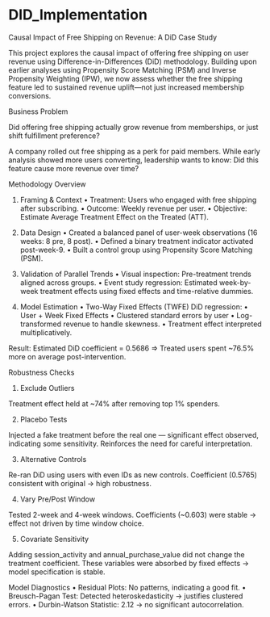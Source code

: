 # DID_Implementation

Causal Impact of Free Shipping on Revenue: A DiD Case Study

This project explores the causal impact of offering free shipping on user revenue using Difference-in-Differences (DiD) methodology. Building upon earlier analyses using Propensity Score Matching (PSM) and Inverse Propensity Weighting (IPW), we now assess whether the free shipping feature led to sustained revenue uplift—not just increased membership conversions.

Business Problem

Did offering free shipping actually grow revenue from memberships, or just shift fulfillment preference?

A company rolled out free shipping as a perk for paid members. While early analysis showed more users converting, leadership wants to know: Did this feature cause more revenue over time?

Methodology Overview

1. Framing & Context
	•	Treatment: Users who engaged with free shipping after subscribing.
	•	Outcome: Weekly revenue per user.
	•	Objective: Estimate Average Treatment Effect on the Treated (ATT).

2. Data Design
	•	Created a balanced panel of user-week observations (16 weeks: 8 pre, 8 post).
	•	Defined a binary treatment indicator activated post-week-9.
	•	Built a control group using Propensity Score Matching (PSM).

3. Validation of Parallel Trends
	•	Visual inspection: Pre-treatment trends aligned across groups.
	•	Event study regression: Estimated week-by-week treatment effects using fixed effects and time-relative dummies.

4. Model Estimation
	•	Two-Way Fixed Effects (TWFE) DiD regression:
	•	User + Week Fixed Effects
	•	Clustered standard errors by user
	•	Log-transformed revenue to handle skewness.
	•	Treatment effect interpreted multiplicatively.

Result: Estimated DiD coefficient = 0.5686
⇒ Treated users spent ~76.5% more on average post-intervention.

Robustness Checks

1. Exclude Outliers

Treatment effect held at ~74% after removing top 1% spenders.

2. Placebo Tests

Injected a fake treatment before the real one — significant effect observed, indicating some sensitivity. Reinforces the need for careful interpretation.

3. Alternative Controls

Re-ran DiD using users with even IDs as new controls. Coefficient (0.5765) consistent with original → high robustness.

4. Vary Pre/Post Window

Tested 2-week and 4-week windows. Coefficients (~0.603) were stable → effect not driven by time window choice.

5. Covariate Sensitivity

Adding session_activity and annual_purchase_value did not change the treatment coefficient. These variables were absorbed by fixed effects → model specification is stable.

Model Diagnostics
	•	Residual Plots: No patterns, indicating a good fit.
	•	Breusch-Pagan Test: Detected heteroskedasticity → justifies clustered errors.
	•	Durbin-Watson Statistic: 2.12 → no significant autocorrelation.

